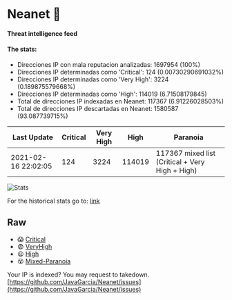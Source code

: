 # Neanet :hocho:
#### Threat intelligence feed
#### The stats:

- Direcciones IP con mala reputacion analizadas: 1697954 (100%)
- Direcciones IP determinadas como 'Critical':  124 (0.00730290691032%)
- Direcciones IP determinadas como 'Very High':  3224 (0.189875579668%)
- Direcciones IP determinadas como 'High':  114019 (6.71508179845)
- Total de direcciones IP indexadas en Neanet:  117367 (6.91226028503%)
- Total de direcciones IP descartadas en Neanet:  1580587 (93.087739715%)

| Last Update | Critical | Very High | High | Paranoia |
| --- | --- | --- | --- | --- |
| 2021-02-16 22:02:05 | 124 | 3224 | 114019 | 117367 mixed list (Critical + Very High + High)|

![Stats](https://docs.google.com/spreadsheets/d/e/2PACX-1vSnaNMIXVabIpDJjufMlzH7poXnshF3mgd8Is1g9ytUEzVsP5my4Trn8f-xkoLLQ38xpL3HtmUexLo6/pubchart?oid=501124687&format=image)

For the historical stats go to: [link](/stats.csv)
## Raw
- :scream: [Critical](https://raw.githubusercontent.com/JavaGarcia/Neanet/master/blacklists/neanet_critical.txt)
- :fearful: [VeryHigh](https://raw.githubusercontent.com/JavaGarcia/Neanet/master/blacklists/neanet_veryHigh.txtt)
- :frowning: [High](https://raw.githubusercontent.com/JavaGarcia/Neanet/master/blacklists/neanet_high.txt)
- :dizzy_face: [Mixed-Paranoia](https://raw.githubusercontent.com/JavaGarcia/Neanet/master/blacklists/neanet_all.txt)


Your IP is indexed? You may request to takedown. [https://github.com/JavaGarcia/Neanet/issues](https://github.com/JavaGarcia/Neanet/issues)























































































































































































































































































































































































































































































































































































































































































































































































































































































































































































































































































































































































































































































































































































































































































































































































































































































































































































































































































































































































































































































































































































































































































































































































































































































































































































































































































































































































































































































































































































































































































































































































































































































































































































































































































































































































































































































































































































































































































































































































































































































































































































































































































































































































































